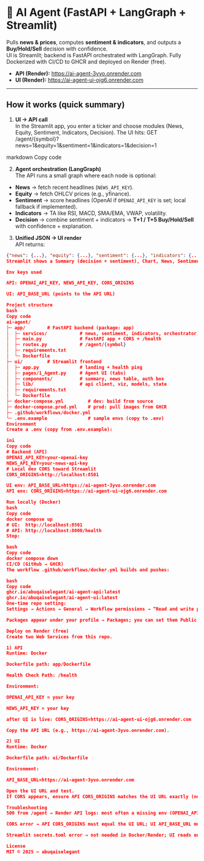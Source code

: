# 🤖 AI Agent (FastAPI + LangGraph + Streamlit)

Pulls **news & prices**, computes **sentiment & indicators**, and outputs a **Buy/Hold/Sell** decision with confidence.  
UI is Streamlit; backend is FastAPI orchestrated with LangGraph. Fully Dockerized with CI/CD to GHCR and deployed on Render (free).

- **API (Render):** https://ai-agent-3yvo.onrender.com  
- **UI  (Render):** https://ai-agent-ui-ojg6.onrender.com

---

## How it works (quick summary)

1) **UI → API call**  
   In the Streamlit app, you enter a ticker and choose modules (News, Equity, Sentiment, Indicators, Decision). The UI hits:
GET /agent/{symbol}?news=1&equity=1&sentiment=1&indicators=1&decision=1

markdown
Copy code

2) **Agent orchestration (LangGraph)**  
The API runs a small graph where each node is optional:
- **News** → fetch recent headlines (`NEWS_API_KEY`).
- **Equity** → fetch OHLCV prices (e.g., yfinance).
- **Sentiment** → score headlines (OpenAI if `OPENAI_API_KEY` is set; local fallback if implemented).
- **Indicators** → TA like RSI, MACD, SMA/EMA, VWAP, volatility.
- **Decision** → combine sentiment + indicators → **T+1 / T+5 Buy/Hold/Sell** with confidence + explanation.

3) **Unified JSON → UI render**  
API returns:
```json
{"news": {...}, "equity": {...}, "sentiment": {...}, "indicators": {...}, "decision": {...}}
Streamlit shows a Summary (decision + sentiment), Chart, News, Sentiment, Indicators, and JSON tabs.

Env keys used

API: OPENAI_API_KEY, NEWS_API_KEY, CORS_ORIGINS

UI: API_BASE_URL (points to the API URL)

Project structure
bash
Copy code
ai-agent/
├─ app/        # FastAPI backend (package: app)
│  ├─ services/            # news, sentiment, indicators, orchestrator, ...
│  ├─ main.py              # FastAPI app + CORS + /health
│  ├─ routes.py            # /agent/{symbol}
│  ├─ requirements.txt
│  └─ Dockerfile
├─ ui/         # Streamlit frontend
│  ├─ app.py               # landing + health ping
│  ├─ pages/1_Agent.py     # Agent UI (tabs)
│  ├─ components/          # summary, news table, auth box
│  ├─ lib/                 # api client, viz, models, state
│  ├─ requirements.txt
│  └─ Dockerfile
├─ docker-compose.yml         # dev: build from source
├─ docker-compose.prod.yml    # prod: pull images from GHCR
├─ .github/workflows/docker.yml
└─ .env.example               # sample envs (copy to .env)
Environment
Create a .env (copy from .env.example):

ini
Copy code
# Backend (API)
OPENAI_API_KEY=your-openai-key
NEWS_API_KEY=your-news-api-key
# Local dev CORS toward Streamlit
CORS_ORIGINS=http://localhost:8501

UI env: API_BASE_URL=https://ai-agent-3yvo.onrender.com
API env: CORS_ORIGINS=https://ai-agent-ui-ojg6.onrender.com

Run locally (Docker)
bash
Copy code
docker compose up
# UI:  http://localhost:8501
# API: http://localhost:8000/health
Stop:

bash
Copy code
docker compose down
CI/CD (GitHub → GHCR)
The workflow .github/workflows/docker.yml builds and pushes:

bash
Copy code
ghcr.io/abuqaiselegant/ai-agent-api:latest
ghcr.io/abuqaiselegant/ai-agent-ui:latest
One-time repo setting:
Settings → Actions → General → Workflow permissions → “Read and write permissions”.

Packages appear under your profile → Packages; you can set them Public.

Deploy on Render (free)
Create two Web Services from this repo.

1) API
Runtime: Docker

Dockerfile path: app/Dockerfile

Health Check Path: /health

Environment:

OPENAI_API_KEY = your key

NEWS_API_KEY = your key

after UI is live: CORS_ORIGINS=https://ai-agent-ui-ojg6.onrender.com

Copy the API URL (e.g., https://ai-agent-3yvo.onrender.com).

2) UI
Runtime: Docker

Dockerfile path: ui/Dockerfile

Environment:

API_BASE_URL=https://ai-agent-3yvo.onrender.com

Open the UI URL and test.
If CORS appears, ensure API CORS_ORIGINS matches the UI URL exactly (no trailing slash).

Troubleshooting
500 from /agent → Render API logs: most often a missing env (OPENAI_API_KEY, NEWS_API_KEY) or a Python dep (add to app/requirements.txt, push).

CORS error → API CORS_ORIGINS must equal the UI URL; UI API_BASE_URL must point to the API URL.

Streamlit secrets.toml error → not needed in Docker/Render; UI reads env (API_BASE_URL) first.

License
MIT © 2025 — abuqaiselegant

